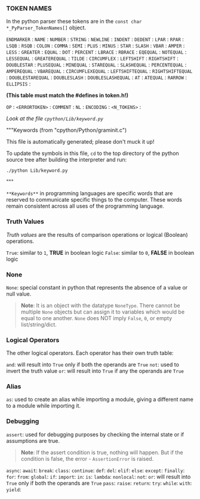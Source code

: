
### TOKEN NAMES
In the python parser these tokens are in the `const char *_PyParser_TokenNames[]` object.

`ENDMARKER` :
`NAME` :
`NUMBER` :
`STRING` :
`NEWLINE` :
`INDENT` :
`DEDENT` :
`LPAR` :
`RPAR` :
`LSQB` :
`RSQB` :
`COLON` :
`COMMA` :
`SEMI` :
`PLUS` :
`MINUS` :
`STAR` :
`SLASH` :
`VBAR` :
`AMPER` :
`LESS` :
`GREATER` :
`EQUAL` :
`DOT` :
`PERCENT` :
`LBRACE` :
`RBRACE` :
`EQEQUAL` :
`NOTEQUAL` :
`LESSEQUAL` :
`GREATEREQUAL` :
`TILDE` :
`CIRCUMFLEX` :
`LEFTSHIFT` :
`RIGHTSHIFT` :
`DOUBLESTAR` :
`PLUSEQUAL` :
`MINEQUAL` :
`STAREQUAL` :
`SLASHEQUAL` :
`PERCENTEQUAL` :
`AMPEREQUAL` :
`VBAREQUAL` :
`CIRCUMFLEXEQUAL` :
`LEFTSHIFTEQUAL` :
`RIGHTSHIFTEQUAL` :
`DOUBLESTAREQUAL` :
`DOUBLESLASH` :
`DOUBLESLASHEQUAL` :
`AT` :
`ATEQUAL` :
`RARROW` :
`ELLIPSIS` :

**(This table must match the #defines in token.h!)**

`OP` :
`<ERRORTOKEN>` :
`COMMENT` :
`NL` :
`ENCODING` :
`<N_TOKENS>` :

_Look at the file `cpython/Lib/keyword.py`_

"""Keywords (from "cpython/Python/graminit.c")

This file is automatically generated; please don't muck it up!

To update the symbols in this file, `cd` to the top directory of
the python source tree after building the interpreter and run:

    ./python Lib/keyword.py
"""

`**Keywords**` in programming languages are specific words that are reserved to communicate specific things to the computer. These words remain consistent across all uses of the programming language.

### Truth Values
_Truth values_ are the results of comparison operations or logical (Boolean) operations.

`True`: similar to `1`, **TRUE** in boolean logic
`False`: similar to `0`, **FALSE** in boolean logic

### None
`None`: special constant in python that represents the absence of a value or null value.

>**Note**: It is an object with the datatype `NoneType`. There cannot be multiple `None` objects but can assign it to variables which would be equal to one another. `None` does NOT imply `False`, `0`, or empty list/string/dict.

### Logical Operators
The other logical operators. Each operator has their own truth table:

`and`: will result into `True` only if both the operands are `True`
`not`: used to invert the truth value
`or`: will result into `True` if any the operands are `True`

### Alias
`as`: used to create an alias while importing a module, giving a different name to a module while importing it.

### Debugging
`assert`: used for debugging purposes by checking the internal state or if assumptions are true.

>**Note**: If the assert condition is true, nothing will happen. But if the condition is false, the error - `AssertionError` is raised.

`async`:
`await`:
`break`:
`class`:
`continue`:
`def`:
`del`:
`elif`:
`else`:
`except`:
`finally`:
`for`:
`from`:
`global`:
`if`:
`import`:
`in`:
`is`:
`lambda`:
`nonlocal`:
`not`:
`or`: will result into `True` only if both the operands are `True`
`pass`:
`raise`:
`return`:
`try`:
`while`:
`with`:
`yield`:
